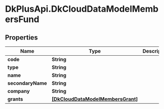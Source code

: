 # DkPlusApi.DkCloudDataModelMembersFund

## Properties
Name | Type | Description | Notes
------------ | ------------- | ------------- | -------------
**code** | **String** |  | [optional] 
**type** | **String** |  | [optional] 
**name** | **String** |  | [optional] 
**secondaryName** | **String** |  | [optional] 
**company** | **String** |  | [optional] 
**grants** | [**[DkCloudDataModelMembersGrant]**](DkCloudDataModelMembersGrant.md) |  | [optional] 


